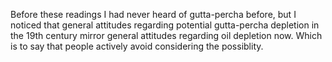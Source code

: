 Before these readings I had never heard of gutta-percha before, but I noticed that general attitudes regarding potential gutta-percha depletion in the 19th century mirror general attitudes regarding oil depletion now. Which is to say that people actively avoid considering the possiblity.